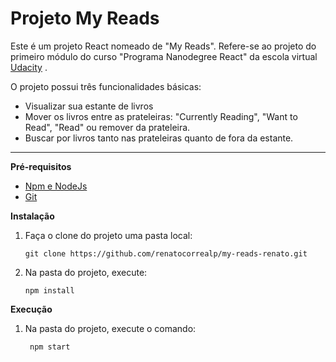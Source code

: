 # **Projeto My Reads**

Este é um projeto React nomeado de "My Reads".
Refere-se ao projeto do primeiro módulo do curso "Programa Nanodegree React" da escola virtual [Udacity](www.udacity.com) .

O projeto possui três funcionalidades básicas:

 - Visualizar sua estante de livros
 - Mover os livros entre as prateleiras: "Currently Reading", "Want to Read", "Read" ou remover da prateleira.
 - Buscar por livros tanto nas prateleiras quanto de fora da estante.



----------



**Pré-requisitos**

- [Npm e NodeJs](https://nodejs.org/en/)
- [Git](https://git-scm.com/book/en/v2/Getting-Started-Installing-Git)

**Instalação**

 1. Faça o clone do projeto uma pasta local:

		git clone https://github.com/renatocorrealp/my-reads-renato.git
 2. Na pasta do projeto, execute:

	    npm install

**Execução**

1. Na pasta do projeto, execute o comando:

	    npm start
